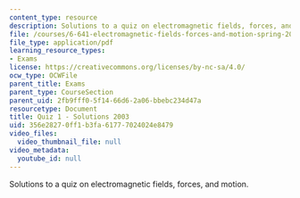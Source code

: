 ```yaml
---
content_type: resource
description: Solutions to a quiz on electromagnetic fields, forces, and motion.
file: /courses/6-641-electromagnetic-fields-forces-and-motion-spring-2005/356e28270ff1b3fa61777024024e8479_quiz1soln_s03.pdf
file_type: application/pdf
learning_resource_types:
- Exams
license: https://creativecommons.org/licenses/by-nc-sa/4.0/
ocw_type: OCWFile
parent_title: Exams
parent_type: CourseSection
parent_uid: 2fb9fff0-5f14-66d6-2a06-bbebc234d47a
resourcetype: Document
title: Quiz 1 - Solutions 2003
uid: 356e2827-0ff1-b3fa-6177-7024024e8479
video_files:
  video_thumbnail_file: null
video_metadata:
  youtube_id: null
---
```

Solutions to a quiz on electromagnetic fields, forces, and motion.